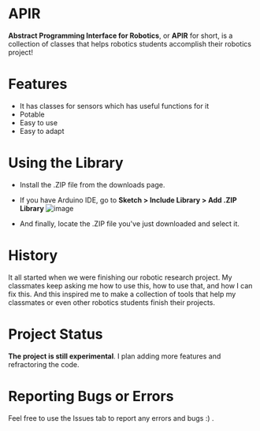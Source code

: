 # APIR
**Abstract Programming Interface for Robotics**, or **APIR** for short, is a collection of classes that helps robotics students accomplish their robotics project!

# Features
- It has classes for sensors which has useful functions for it
- Potable
- Easy to use
- Easy to adapt

# Using the Library
- Install the .ZIP file from the downloads page.

- If you have Arduino IDE, go to **Sketch > Include Library > Add .ZIP Library**
![image](https://user-images.githubusercontent.com/79918051/235280104-cad9c829-4d14-4910-9f49-2e85e458fb63.png)

- And finally, locate the .ZIP file you've just downloaded and select it.

# History
It all started when we were finishing our robotic research project. My classmates keep asking me how to use this, how to use that, and how I can fix this. And this inspired me to make a collection of tools that help my classmates or even other robotics students finish their projects.

# Project Status
**The project is still experimental**. I plan adding more features and refractoring the code.

# Reporting Bugs or Errors
Feel free to use the Issues tab to report any errors and bugs :) .
